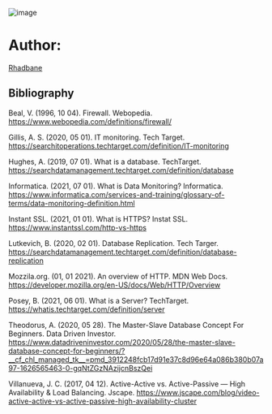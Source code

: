 ![image](https://viewer.diagrams.net/?tags=%7B%7D&highlight=0000ff&edit=_blank&layers=1&nav=1&title=Diagramme%20sans%20nom6.drawio#Uhttps%3A%2F%2Fraw.githubusercontent.com%2FRhadbane%2Falx-system_engineering-devops%2Fmain%2FDiagramme%2520sans%2520nom6.drawio)

# Author:

[Rhadbane](https://github.com/Rhadbane)

## Bibliography

Beal, V. (1996, 10 04). Firewall. Webopedia. https://www.webopedia.com/definitions/firewall/

Gillis, A. S. (2020, 05 01). IT monitoring. Tech Target. https://searchitoperations.techtarget.com/definition/IT-monitoring

Hughes, A. (2019, 07 01). What is a database. TechTarget. https://searchdatamanagement.techtarget.com/definition/database

Informatica. (2021, 07 01). What is Data Monitoring? Informatica. https://www.informatica.com/services-and-training/glossary-of-terms/data-monitoring-definition.html

Instant SSL. (2021, 01 01). What is HTTPS? Instat SSL. https://www.instantssl.com/http-vs-https

Lutkevich, B. (2020, 02 01). Database Replication. Tech Targer. https://searchdatamanagement.techtarget.com/definition/database-replication

Mozzila.org. (01, 01 2021). An overview of HTTP. MDN Web Docs. https://developer.mozilla.org/en-US/docs/Web/HTTP/Overview

Posey, B. (2021, 06 01). What is a Server? TechTarget. https://whatis.techtarget.com/definition/server

Theodorus, A. (2020, 05 28). The Master-Slave Database Concept For Beginners. Data Driven Investor. https://www.datadriveninvestor.com/2020/05/28/the-master-slave-database-concept-for-beginners/?__cf_chl_managed_tk__=pmd_3912248fcb17d91e37c8d96e64a086b380b07a97-1626565463-0-gqNtZGzNAzijcnBszQei

Villanueva, J. C. (2017, 04 12). Active-Active vs. Active-Passive — High Availability & Load Balancing. Jscape. https://www.jscape.com/blog/video-active-active-vs-active-passive-high-availability-cluster

